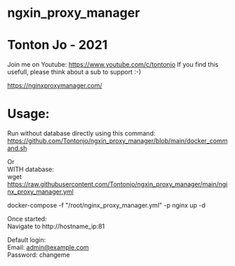 # ngxin_proxy_manager

# Tonton Jo - 2021
Join me on Youtube: https://www.youtube.com/c/tontonjo
If you find this usefull, please think about a sub to support :-)

https://nginxproxymanager.com/

# Usage:

Run without database directly using this command:  
https://github.com/Tontonjo/ngxin_proxy_manager/blob/main/docker_command.sh

Or  
WITH database:  
wget https://raw.githubusercontent.com/Tontonjo/ngxin_proxy_manager/main/nginx_proxy_manager.yml

docker-compose -f "/root/nginx_proxy_manager.yml" -p nginx up -d

Once started:  
Navigate to http://hostname_ip:81

Default login:  
Email:    admin@example.com  
Password: changeme  
